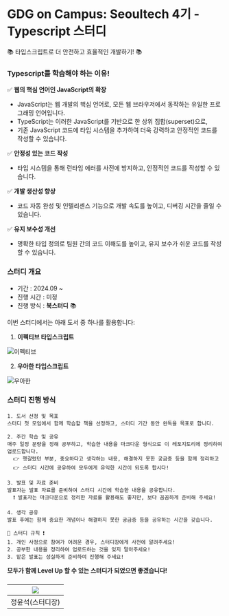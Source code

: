 # GDG on Campus: Seoultech 4기 - Typescript 스터디

📚 타입스크립트로 더 안전하고 효율적인 개발하기! 📚

### Typescript를 학습해야 하는 이유!
✅ **웹의 핵심 언어인 JavaScript의 확장**
* JavaScript는 웹 개발의 핵심 언어로, 모든 웹 브라우저에서 동작하는 유일한 프로그래밍 언어입니다.
* TypeScript는 이러한 JavaScript를 기반으로 한 상위 집합(superset)으로,
* 기존 JavaScript 코드에 타입 시스템을 추가하여 더욱 강력하고 안정적인 코드를 작성할 수 있습니다.

✅ **안정성 있는 코드 작성**
* 타입 시스템을 통해 런타임 에러를 사전에 방지하고, 안정적인 코드를 작성할 수 있습니다.


✅ **개발 생산성 향상**
* 코드 자동 완성 및 인텔리센스 기능으로 개발 속도를 높이고, 디버깅 시간을 줄일 수 있습니다.


✅ **유지 보수성 개선**
* 명확한 타입 정의로 팀원 간의 코드 이해도를 높이고, 유지 보수가 쉬운 코드를 작성할 수 있습니다.

### 스터디 개요

* 기간 : 2024.09 ~
* 진행 시간 : 미정
* 진행 방식 : **북스터디** 📚

이번 스터디에서는 아래 도서 중 하나를 활용합니다:

1. **이펙티브 타입스크립트**

![이펙티브](https://github.com/user-attachments/assets/342dfa90-f2a4-4774-8756-565470286fa5)

2. **우아한 타입스크립트**

![우아한](https://github.com/user-attachments/assets/75bbb340-d0bd-4f0a-8fce-9f1e8a718bb7)

### 스터디 진행 방식
```
1. 도서 선정 및 목표
스터디 첫 모임에서 함께 학습할 책을 선정하고, 스터디 기간 동안 완독을 목표로 합니다.

2. 주간 학습 및 공유
매주 일정 분량을 정해 공부하고, 학습한 내용을 마크다운 형식으로 이 레포지토리에 정리하여 업로드합니다.
  👉 헷갈렸던 부분, 중요하다고 생각하는 내용, 해결하지 못한 궁금증 등을 함께 정리하고
  👉 스터디 시간에 공유하여 모두에게 유익한 시간이 되도록 합시다!

3. 발표 및 자료 준비
발표자는 발표 자료를 준비하여 스터디 시간에 학습한 내용을 공유합니다.
  ❗ 발표자는 마크다운으로 정리한 자료를 활용해도 좋지만, 보다 꼼꼼하게 준비해 주세요!

4. 생각 공유
발표 후에는 함께 중요한 개념이나 해결하지 못한 궁금증 등을 공유하는 시간을 갖습니다.
```

    📣 스터디 규칙 ❗
    1. 개인 사정으로 참여가 어려운 경우, 스터디장에게 사전에 알려주세요!
    2. 공부한 내용을 정리하여 업로드하는 것을 잊지 말아주세요!
    3. 맡은 발표는 성실하게 준비하여 진행해 주세요!

**모두가 함께 Level Up 할 수 있는 스터디가 되었으면 좋겠습니다!**

### 
| [<img src="https://github.com/seokkkkkk.png">](https://github.com/seokkkkkk) |
|:---:|
정윤석(스터디장)|
